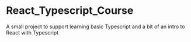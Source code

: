 # React_Typescript_Course

A small project to support learning basic Typescript and a bit of an intro to React with Typescript
